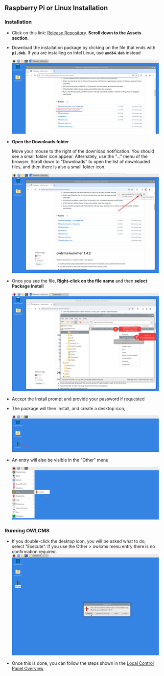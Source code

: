 ## Raspberry Pi or Linux Installation

### Installation

- Click on this link: [Release Repository](https://github.com/owlcms/owlcms-controlpanel/releases).  **Scroll down to the Assets section**. 
  
- Download the installation package by clicking on the file that ends with **`pi.deb`.** 
  If you are installing on Intel Linux, use **`amd64.deb`** instead
  
  ![pi_20](nimg/1110pi/pi_20.png)
  
- **Open the Downloads folder** 
  
  Move your mouse to the right of the download notification.  You should see a small folder icon appear.
  Alternately, use the "..." menu of the browser. Scroll down to "Downloads" to open the list of downloaded files,  and then there is also a small folder icon.

  ![pi_30](nimg/1110pi/pi_30.png)
  
- Once you see the file, **Right-click on the file name** and then **select Package Install**

  ![pi_40](nimg/1110pi/pi_40.png)

- Accept the Install prompt and provide your password if requested

- The package will then install, and create a desktop icon,

  ![pi_61](nimg/1110pi/pi_61.png)

- An entry will also be visible in the "Other" menu

  ![pi_62](nimg/1110pi/pi_62.png)

### Running OWLCMS

- If you double-click the desktop icon, you will be asked what to do; select "Execute".
  If you use the Other > owlcms menu entry there is no confirmation required.![pi_70](nimg/1110pi/pi_70.png)

- Once this is done, you can follow the steps shown in the [Local Control Panel Overview](LocalControlPanel)

